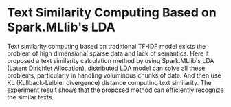 # Text Similarity Computing Based on Spark.MLlib's LDA
Text similarity computing based on traditional TF-IDF model exists the problem of high dimensional sparse data and lack of semantics. Here it proposed a text similarity calculation method by using Spark.MLlib's LDA (Latent Dirichlet Allocation), distributed LDA model can solve all these problems, particularly in handling voluminous chunks of data. And then use KL (Kullback-Leibler divergence) distance computing text similarity. The experiment result shows that the proposed method can efficiently recognize the similar texts.
